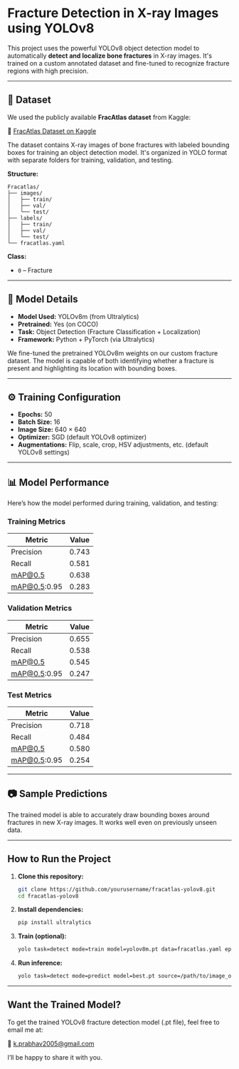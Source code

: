 # Fracture Detection in X-ray Images using YOLOv8

This project uses the powerful YOLOv8 object detection model to automatically **detect and localize bone fractures** in X-ray images. It's trained on a custom annotated dataset and fine-tuned to recognize fracture regions with high precision.

---

## 📁 Dataset

We used the publicly available **FracAtlas dataset** from Kaggle:

🔗 [FracAtlas Dataset on Kaggle](https://www.kaggle.com/datasets/abdohamdg/fracatlas-dataset)

The dataset contains X-ray images of bone fractures with labeled bounding boxes for training an object detection model. It's organized in YOLO format with separate folders for training, validation, and testing.

**Structure:**

```
Fracatlas/
├── images/
│   ├── train/
│   ├── val/
│   └── test/
├── labels/
│   ├── train/
│   ├── val/
│   └── test/
└── fracatlas.yaml
```

**Class:**  
- `0` – Fracture

---

## 🚀 Model Details

- **Model Used:** YOLOv8m (from Ultralytics)
- **Pretrained:** Yes (on COCO)
- **Task:** Object Detection (Fracture Classification + Localization)
- **Framework:** Python + PyTorch (via Ultralytics)

We fine-tuned the pretrained YOLOv8m weights on our custom fracture dataset. The model is capable of both identifying whether a fracture is present and highlighting its location with bounding boxes.

---

## ⚙️ Training Configuration

- **Epochs:** 50  
- **Batch Size:** 16  
- **Image Size:** 640 × 640  
- **Optimizer:** SGD (default YOLOv8 optimizer)  
- **Augmentations:** Flip, scale, crop, HSV adjustments, etc. (default YOLOv8 settings)

---

## 📊 Model Performance

Here’s how the model performed during training, validation, and testing:

### Training Metrics
| Metric       | Value  |
|--------------|--------|
| Precision    | 0.743  |
| Recall       | 0.581  |
| mAP@0.5      | 0.638  |
| mAP@0.5:0.95 | 0.283  |

### Validation Metrics
| Metric       | Value  |
|--------------|--------|
| Precision    | 0.655  |
| Recall       | 0.538  |
| mAP@0.5      | 0.545  |
| mAP@0.5:0.95 | 0.247  |

### Test Metrics
| Metric       | Value  |
|--------------|--------|
| Precision    | 0.718  |
| Recall       | 0.484  |
| mAP@0.5      | 0.580  |
| mAP@0.5:0.95 | 0.254  |

---

## 📷 Sample Predictions

The trained model is able to accurately draw bounding boxes around fractures in new X-ray images. It works well even on previously unseen data.

---

## How to Run the Project

1. **Clone this repository:**
   ```bash
   git clone https://github.com/yourusername/fracatlas-yolov8.git
   cd fracatlas-yolov8
   ```
2. **Install dependencies:**
   ```bash
   pip install ultralytics
   ```
3. **Train (optional):**
   ```bash
   yolo task=detect mode=train model=yolov8m.pt data=fracatlas.yaml epochs=50 imgsz=640
   ```
4. **Run inference:**
   ```bash
   yolo task=detect mode=predict model=best.pt source=/path/to/image_or_folder
   ```
   
---

## Want the Trained Model?

To get the trained YOLOv8 fracture detection model (.pt file), feel free to email me at:

📧 k.prabhav2005@gmail.com

I’ll be happy to share it with you.
